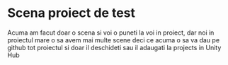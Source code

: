 # Scena proiect de test

Acuma am facut doar o scena si voi o puneti la voi in proiect, dar noi in proiectul mare o sa avem  mai multe scene deci ce acuma o sa va dau pe github
tot proiectul si doar il deschideti sau il adaugati la projects in Unity Hub

